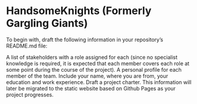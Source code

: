 # HandsomeKnights (Formerly Gargling Giants)
To begin with, draft the following information in your repository’s README.md file:

A list of stakeholders with a role assigned for each (since no specialist knowledge is required, it is expected that each member covers each role at some point during the course of the project).
A personal profile for each member of the team. Include your name, where you are from, your education and work experience.
Draft a project charter.
This information will later be migrated to the static website based on Github Pages as your project progresses.
